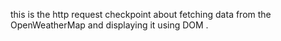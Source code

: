 this is the http request checkpoint about fetching data from the OpenWeatherMap and displaying it using DOM .
